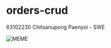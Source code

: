 # orders-crud

63102230 Chitsanupong Paenyoi - SWE

![MEME](https://www.freecodecamp.org/news/content/images/2019/07/panel-1-1.png)
